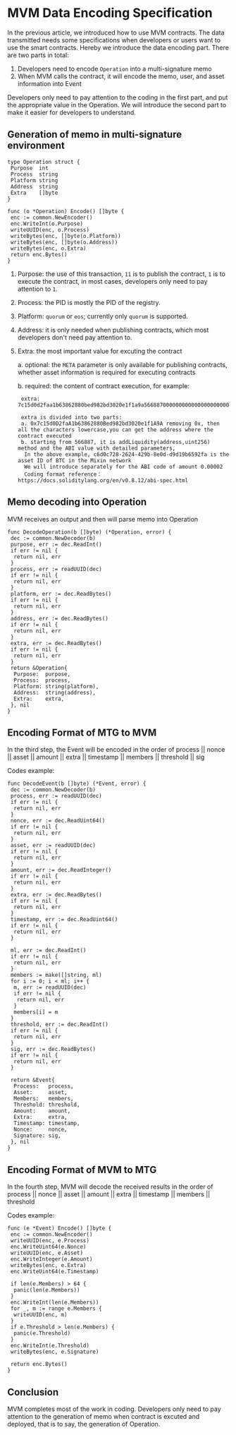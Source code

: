 # MVM Data Encoding Specification

In the previous article, we introduced how to use MVM contracts. The data transmitted needs some specifications when developers or users want to use the smart contracts. Hereby we introduce the data encoding part. There are two parts in total: 

1. Developers need to encode `Operation` into a multi-signature memo 
2. When MVM calls the contract, it will encode the memo, user, and asset information into Event 

Developers only need to pay attention to the coding in the first part, and put the appropriate value in the Operation. We will introduce the second part to make it easier for developers to understand.

## Generation of memo in multi-signature environment 

```golang
type Operation struct {
 Purpose  int
 Process  string
 Platform string
 Address  string
 Extra    []byte
}

func (o *Operation) Encode() []byte {
 enc := common.NewEncoder()
 enc.WriteInt(o.Purpose)
 writeUUID(enc, o.Process)
 writeBytes(enc, []byte(o.Platform))
 writeBytes(enc, []byte(o.Address))
 writeBytes(enc, o.Extra)
 return enc.Bytes()
}
```

1. Purpose: the use of this transaction, `11` is to publish the contract, `1` is to execute the contract, in most cases, developers only need to pay attention to `1`.
2. Process: the PID is mostly the PID of the registry.
3. Platform: `quorum` or `eos`; currently only `quorum` is supported.
4. Address: it is only needed when publishing contracts, which most developers don't need pay attention to.
5. Extra: the most important value for excuting the contract

   a. optional: the `META` parameter is only available for publishing contracts, whether asset information is required for executing contracts
   
   b. required: the content of contract execution, for example:

   ```comment
    extra: 7c15d0d2faa1b63862880bed982bd3020e1f1a9a5668870000000000000000000000000099cfc3d0c229d03c5a712b158a29ff186b294ab300000000000000000000000000000000000000000000000000000000000007d0
  
    extra is divided into two parts:
    a. 0x7c15d0D2faA1b63862880Bed982bd3020e1f1A9A removing 0x, then all the characters lowercase,you can get the address where the contract executed 
    b. starting from 566887, it is addLiquidity(address,uint256) method and the ABI value with detailed parameters, 
     In the above example, c6d0c728-2624-429b-8e0d-d9d19b6592fa is the asset ID of BTC in the Mixin network 
     We will introduce separately for the ABI code of amount 0.00002
     Coding format reference：https://docs.soliditylang.org/en/v0.8.12/abi-spec.html
   ```

## Memo decoding into Operation 

MVM receives an output and then will parse memo into Operation 

```golang
func DecodeOperation(b []byte) (*Operation, error) {
 dec := common.NewDecoder(b)
 purpose, err := dec.ReadInt()
 if err != nil {
  return nil, err
 }
 process, err := readUUID(dec)
 if err != nil {
  return nil, err
 }
 platform, err := dec.ReadBytes()
 if err != nil {
  return nil, err
 }
 address, err := dec.ReadBytes()
 if err != nil {
  return nil, err
 }
 extra, err := dec.ReadBytes()
 if err != nil {
  return nil, err
 }
 return &Operation{
  Purpose:  purpose,
  Process:  process,
  Platform: string(platform),
  Address:  string(address),
  Extra:    extra,
 }, nil
}
```

## Encoding Format of MTG to MVM 

In the third step, the Event will be encoded in the order of process || nonce || asset || amount || extra || timestamp || members || threshold || sig 

Codes example:

```golang
func DecodeEvent(b []byte) (*Event, error) {
 dec := common.NewDecoder(b)
 process, err := readUUID(dec)
 if err != nil {
  return nil, err
 }
 nonce, err := dec.ReadUint64()
 if err != nil {
  return nil, err
 }
 asset, err := readUUID(dec)
 if err != nil {
  return nil, err
 }
 amount, err := dec.ReadInteger()
 if err != nil {
  return nil, err
 }
 extra, err := dec.ReadBytes()
 if err != nil {
  return nil, err
 }
 timestamp, err := dec.ReadUint64()
 if err != nil {
  return nil, err
 }

 ml, err := dec.ReadInt()
 if err != nil {
  return nil, err
 }
 members := make([]string, ml)
 for i := 0; i < ml; i++ {
  m, err := readUUID(dec)
  if err != nil {
   return nil, err
  }
  members[i] = m
 }
 threshold, err := dec.ReadInt()
 if err != nil {
  return nil, err
 }
 sig, err := dec.ReadBytes()
 if err != nil {
  return nil, err
 }

 return &Event{
  Process:   process,
  Asset:     asset,
  Members:   members,
  Threshold: threshold,
  Amount:    amount,
  Extra:     extra,
  Timestamp: timestamp,
  Nonce:     nonce,
  Signature: sig,
 }, nil
}
```

## Encoding Format of MVM to MTG 

In the fourth step, MVM will decode the received results in the order of process || nonce || asset || amount || extra || timestamp || members || threshold 

Codes example:

```golang
func (e *Event) Encode() []byte {
 enc := common.NewEncoder()
 writeUUID(enc, e.Process)
 enc.WriteUint64(e.Nonce)
 writeUUID(enc, e.Asset)
 enc.WriteInteger(e.Amount)
 writeBytes(enc, e.Extra)
 enc.WriteUint64(e.Timestamp)

 if len(e.Members) > 64 {
  panic(len(e.Members))
 }
 enc.WriteInt(len(e.Members))
 for _, m := range e.Members {
  writeUUID(enc, m)
 }
 if e.Threshold > len(e.Members) {
  panic(e.Threshold)
 }
 enc.WriteInt(e.Threshold)
 writeBytes(enc, e.Signature)

 return enc.Bytes()
}
```

## Conclusion

MVM completes most of the work in coding. Developers only need to pay attention to the generation of memo when contract is excuted and deployed, that is to say, the generation of Operation.
